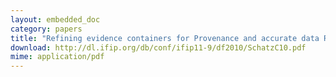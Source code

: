```yaml
---
layout: embedded_doc
category: papers
title: "Refining evidence containers for Provenance and accurate data Representation: Schatz, Bradley, and Michael Cohen. Advances in Digital Forensics VI. Springer Berlin Heidelberg, 2010. 227-242."
download: http://dl.ifip.org/db/conf/ifip11-9/df2010/SchatzC10.pdf
mime: application/pdf
---
```

